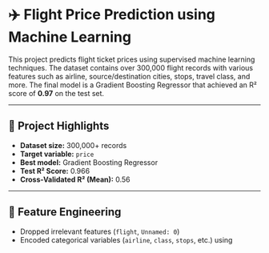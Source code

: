 # ✈️ Flight Price Prediction using Machine Learning

This project predicts flight ticket prices using supervised machine learning techniques. The dataset contains over 300,000 flight records with various features such as airline, source/destination cities, stops, travel class, and more. The final model is a Gradient Boosting Regressor that achieved an R² score of **0.97** on the test set.

---

## 🚀 Project Highlights

- **Dataset size:** 300,000+ records
- **Target variable:** `price`
- **Best model:** Gradient Boosting Regressor
- **Test R² Score:** 0.966
- **Cross-Validated R² (Mean):** 0.56

---

## 🧠 Feature Engineering

- Dropped irrelevant features (`flight`, `Unnamed: 0`)
- Encoded categorical variables (`airline`, `class`, `stops`, etc.) using


